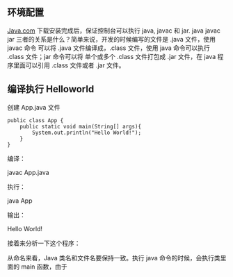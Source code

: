 ## 环境配置

[Java.com](https://www.java.com/zh-CN/download/) 下载安装完成后，保证控制台可以执行 java, javac 和 jar.
java javac jar 三者的关系是什么？简单来说，开发的时候编写的文件是  .java 文件，使用 javac 命令 可以将 .java 文件编译成，.class 文件，使用 java 命令可以执行 .class 文件；jar 命令可以将 单个或多个 .class 文件打包成 .jar 文件，在 java 程序里面可以引用 .class 文件或者 .jar 文件。

## 编译执行 Helloworld

创建 App.java 文件

    public class App {
        public static void main(String[] args){
            System.out.println("Hello World!");
        }
    }

编译：

javac App.java

执行：

java App

输出：

Hello World!

接着来分析一下这个程序：

从命名来看，Java 类名和文件名要保持一致。执行 java 命令的时候，会执行类里面的 main 函数，由于

